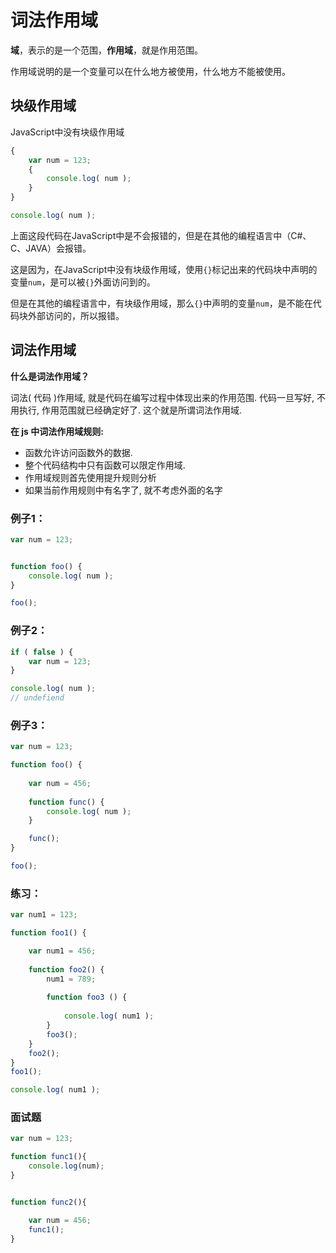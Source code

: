 # 词法作用域

**域**，表示的是一个范围，**作用域**，就是作用范围。

作用域说明的是一个变量可以在什么地方被使用，什么地方不能被使用。

## 块级作用域 <a id="&#x5757;&#x7EA7;&#x4F5C;&#x7528;&#x57DF;"></a>

JavaScript中没有块级作用域

```javascript
{
    var num = 123;
    {
        console.log( num );
    }
}

console.log( num );
```

上面这段代码在JavaScript中是不会报错的，但是在其他的编程语言中（C\#、C、JAVA）会报错。

这是因为，在JavaScript中没有块级作用域，使用`{}`标记出来的代码块中声明的变量`num`，是可以被`{}`外面访问到的。

但是在其他的编程语言中，有块级作用域，那么`{}`中声明的变量`num`，是不能在代码块外部访问的，所以报错。

## 词法作用域 <a id="&#x8BCD;&#x6CD5;&#x4F5C;&#x7528;&#x57DF;"></a>

**什么是词法作用域？**

词法\( 代码 \)作用域, 就是代码在编写过程中体现出来的作用范围. 代码一旦写好, 不用执行, 作用范围就已经确定好了. 这个就是所谓词法作用域.

**在 js 中词法作用域规则:**

* 函数允许访问函数外的数据.
* 整个代码结构中只有函数可以限定作用域.
* 作用域规则首先使用提升规则分析
* 如果当前作用规则中有名字了, 就不考虑外面的名字

### 例子1： <a id="&#x4F8B;&#x5B50;1&#xFF1A;"></a>

```javascript
var num = 123;


function foo() {
    console.log( num );
}

foo();
```

### 例子2： <a id="&#x4F8B;&#x5B50;2&#xFF1A;"></a>

```javascript
if ( false ) {
    var num = 123;
}

console.log( num ); 
// undefiend
```

### 例子3： <a id="&#x4F8B;&#x5B50;3&#xFF1A;"></a>

```javascript
var num = 123;

function foo() {
    
    var num = 456;
    
    function func() {
        console.log( num );
    }

    func();
}

foo();
```

### 练习： <a id="&#x7EC3;&#x4E60;&#xFF1A;"></a>

```javascript
var num1 = 123;

function foo1() {

    var num1 = 456;
    
    function foo2() {
        num1 = 789;
        
        function foo3 () {
        
            console.log( num1 );
        }
        foo3();
    }
    foo2();
}
foo1();

console.log( num1 );
```

### 面试题 <a id="&#x9762;&#x8BD5;&#x9898;"></a>

```javascript
var num = 123;

function func1(){
    console.log(num);
}


function func2(){

    var num = 456;
    func1();
}
```

